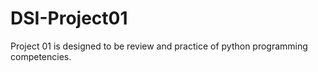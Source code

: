 # DSI-Project01
Project 01 is designed to be review and practice of python programming competencies.
